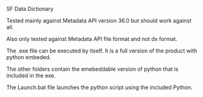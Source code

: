 SF Data Dictionary

Tested mainly against Metadata API version 36.0 but should work against all.

Also only tested against Metadata API file format and not dx format.

The .exe file can be executed by itself. It is a full version of the product with python embeded.

The other folders contain the emebeddable version of python that is included in the exe.

The Launch.bat file launches the python script using the included Python.